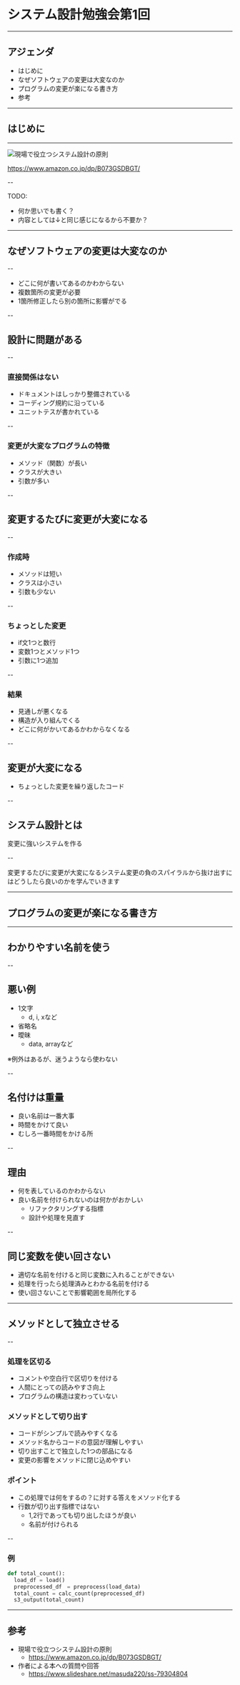 <style type="text/css">
  .reveal h1,
  .reveal h2,
  .reveal h3,
  .reveal h4,
  .reveal h5,
  .reveal h6 {
    text-transform: none;
  }
</style>

# システム設計勉強会第1回

---

## アジェンダ

- はじめに
- なぜソフトウェアの変更は大変なのか
- プログラムの変更が楽になる書き方
- 参考

---

## はじめに

---

![現場で役立つシステム設計の原則](./img/img01.png)

https://www.amazon.co.jp/dp/B073GSDBGT/

--

TODO:
- 何か思いでも書く？
- 内容としては↓と同じ感じになるから不要か？


---

## なぜソフトウェアの変更は大変なのか

--

- どこに何が書いてあるのかわからない
- 複数箇所の変更が必要
- 1箇所修正したら別の箇所に影響がでる

--

## 設計に問題がある

-- 

### 直接関係はない

- ドキュメントはしっかり整備されている
- コーディング規約に沿っている
- ユニットテスが書かれている

--

### 変更が大変なプログラムの特徴

- メソッド（関数）が長い
- クラスが大きい
- 引数が多い

--

## 変更するたびに変更が大変になる

--

### 作成時
- メソッドは短い
- クラスは小さい
- 引数も少ない

--

### ちょっとした変更
- if文1つと数行
- 変数1つとメソッド1つ
- 引数に1つ追加

--

### 結果

- 見通しが悪くなる
- 構造が入り組んでくる
- どこに何がかいてあるかわからなくなる

--

## 変更が大変になる

- ちょっとした変更を繰り返したコード

--

## システム設計とは

変更に強いシステムを作る

--

変更するたびに変更が大変になるシステム変更の負のスパイラルから抜け出すにはどうしたら良いのかを学んでいきます

---

## プログラムの変更が楽になる書き方

---

## わかりやすい名前を使う

--

## 悪い例
- 1文字
  - d, i, xなど
- 省略名
- 曖昧
  - data, arrayなど

※例外はあるが、迷うようなら使わない

--

## 名付けは重量
- 良い名前は一番大事
- 時間をかけて良い
- むしろ一番時間をかける所

--

## 理由
- 何を表しているのかわからない
- 良い名前を付けられないのは何かがおかしい
  - リファクタリングする指標
  - 設計や処理を見直す

--

## 同じ変数を使い回さない
- 適切な名前を付けると同じ変数に入れることができない
- 処理を行ったら処理済みとわかる名前を付ける
- 使い回さないことで影響範囲を局所化する

---

## メソッドとして独立させる

--

### 処理を区切る

- コメントや空白行で区切りを付ける
- 人間にとっての読みやすさ向上
- プログラムの構造は変わっていない

### メソッドとして切り出す
- コードがシンプルで読みやすくなる
- メソッド名からコードの意図が理解しやすい
- 切り出すことで独立した1つの部品になる
- 変更の影響をメソッドに閉じ込めやすい

### ポイント
- この処理では何をするの？に対する答えをメソッド化する
- 行数が切り出す指標ではない
  - 1,2行であっても切り出したほうが良い
  - 名前が付けられる

--

### 例

```python
def total_count():
  load_df = load()
  preprocessed_df　= preprocess(load_data)
  total_count = calc_count(preprocessed_df)
  s3_output(total_count)
```


---

## 参考

- 現場で役立つシステム設計の原則
  - https://www.amazon.co.jp/dp/B073GSDBGT/
- 作者による本への質問や回答
  - https://www.slideshare.net/masuda220/ss-79304804
